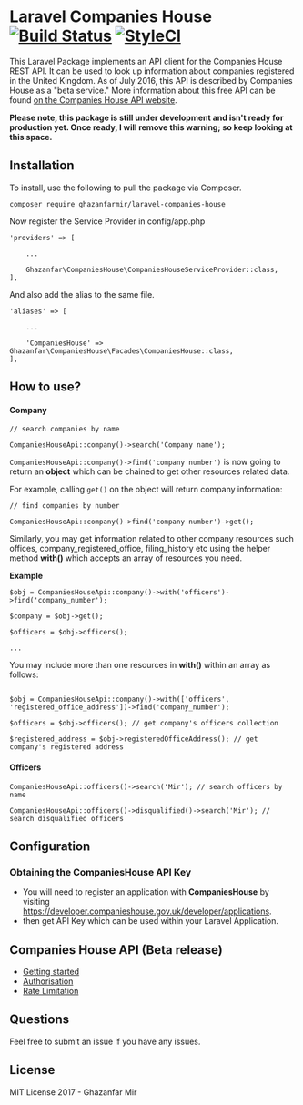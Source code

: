 # Laravel Companies House [![Build Status](https://travis-ci.org/ghazanfarmir/laravel-companies-house.svg?branch=master)](https://travis-ci.org/ghazanfarmir/laravel-companies-house) [![StyleCI](https://styleci.io/repos/100057895/shield?branch=master)](https://styleci.io/repos/100057895)

This Laravel Package implements an API client for the Companies House REST API. It can be used to look up information about companies registered in the United Kingdom.
As of July 2016, this API is described by Companies House as a "beta service."
More information about this free API can be found
[on the Companies House API website](https://developer.companieshouse.gov.uk/api/docs/index.html).

**Please note, this package is still under development and isn't ready for production yet. Once ready, I will remove this warning; so keep looking at this space.**

## Installation

To install, use the following to pull the package via Composer.

```
composer require ghazanfarmir/laravel-companies-house
```

Now register the Service Provider in config/app.php

```
'providers' => [
    
    ...
    
    Ghazanfar\CompaniesHouse\CompaniesHouseServiceProvider::class,
],
```
And also add the alias to the same file.

```
'aliases' => [
    
    ...
    
    'CompaniesHouse' => Ghazanfar\CompaniesHouse\Facades\CompaniesHouse::class,
],
```

## How to use?

#### Company

```
// search companies by name

CompaniesHouseApi::company()->search('Company name');
```

`CompaniesHouseApi::company()->find('company number')` is now going to return an **object** which can be chained to get other resources related data.

For example, calling `get()` on the object will return company information:

```
// find companies by number

CompaniesHouseApi::company()->find('company number')->get();
```

Similarly, you may get information related to other company resources such offices, company_registered_office, filing_history etc using the helper method **with()** which accepts an array of resources you need.

**Example**

```
$obj = CompaniesHouseApi::company()->with('officers')->find('company_number');

$company = $obj->get();

$officers = $obj->officers();

...
```

You may include more than one resources in **with()** within an array as follows:

```

$obj = CompaniesHouseApi::company()->with(['officers', 'registered_office_address'])->find('company_number');

$officers = $obj->officers(); // get company's officers collection

$registered_address = $obj->registeredOfficeAddress(); // get company's registered address

```

#### Officers

```
CompaniesHouseApi::officers()->search('Mir'); // search officers by name
```

```
CompaniesHouseApi::officers()->disqualified()->search('Mir'); // search disqualified officers
```


## Configuration

### Obtaining the CompaniesHouse API Key

 - You will need to register an application with **CompaniesHouse** by visiting https://developer.companieshouse.gov.uk/developer/applications.
 - then get API Key which can be used within your Laravel Application.

## Companies House API (Beta release)

 - [Getting started](https://developer.companieshouse.gov.uk/api/docs/) 
 - [Authorisation](https://developer.companieshouse.gov.uk/api/docs/index/gettingStarted/apikey_authorisation.html)
 - [Rate Limitation](https://developer.companieshouse.gov.uk/api/docs/index/gettingStarted/rateLimiting.html)

## Questions
Feel free to submit an issue if you have any issues.

## License

MIT License 2017 - Ghazanfar Mir
